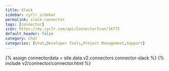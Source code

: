 ```yaml
---
title: Slack
sidebar: cyclr_sidebar
permalink: slack-connector
tags: [connector]
icon: https://my.cyclr.com/api/ConnectorIcon/16772
default_header: false
category: Chat
categories: [Chat,Developer Tools,Project Management,Support]
---
```

{% assign connectordata = site.data.v2.connectors.connector-slack %}
{% include v2/connector/connector.html %}	